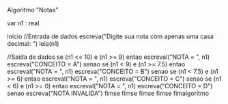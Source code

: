 Algoritmo "Notas"

var
   n1 : real
   
inicio
   //Entrada de dados
   escreva("Digite sua nota com apenas uma casa decimal: ")
   leia(n1)
   
   //Saída de dados
   se (n1 <= 10) e (n1 >= 9) entao
      escreval("NOTA = ", n1)
      escreva("CONCEITO = A")
   senao
      se (n1 < 9) e (n1 >= 7.5) entao
         escreval("NOTA = ", n1)
         escreva("CONCEITO = B")
      senao
         se (n1 < 7.5) e (n1 >= 6) entao
            escreval("NOTA = ", n1)
            escreva("CONCEITO = C")
         senao
            se (n1 < 6) e (n1 >=  0) entao
               escreval("NOTA = ", n1)
               escreva("CONCEITO = D")
            senao
               escreva("NOTA INVALIDA")
            fimse
         fimse
      fimse
   fimse
fimalgoritmo
